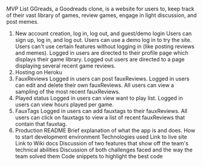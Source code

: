 MVP List
GGreads, a Goodreads clone, is a website for users to, keep track of their vast library of games, review games, engage in light discussion, and post memes.

1. New account creation, log in, log out, and guest/demo login
   Users can sign up, log in, and log out.
   Users can use a demo log in to try the site.
   Users can't use certain features without logging in (like posting reviews and memes).
   Logged in users are directed to their profile page which displays their game library.
   Logged out users are directed to a page displaying several recent game reviews.
2. Hosting on Heroku
3. FauxReviews
   Logged in users can post fauxReviews.
   Logged in users can edit and delete their own fauxReviews.
   All users can view a sampling of the most recent fauxReviews.
4. Played status
   Logged in users can view want to play list.
   Logged in users can view hours played per game.
5. FauxTags
   Logged in users can add fauxtags to their fauxReviews.
   All users can click on fauxtags to view a list of recent fauxReviews that contain that fauxtag.
6. Production README
   Brief explanation of what the app is and does.
   How to start development environment
   Technologies used
   Link to live site
   Link to Wiki docs
   Discussion of two features that show off the team's technical abilities
   Discussion of both challenges faced and the way the team solved them
   Code snippets to highlight the best code
